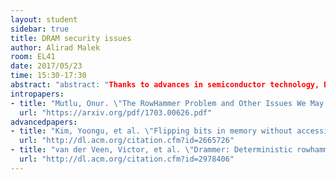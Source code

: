 ```yaml
---
layout: student
sidebar: true
title: DRAM security issues
author: Alirad Malek
room: EL41
date: 2017/05/23
time: 15:30-17:30
abstract: "abstract: "Thanks to advances in semiconductor technology, DRAM cells have scaled down to feature sizes of a few nanometers, bringing great opportunities and new challenges to the design of future memory systems. On the one hand, we can have higher memory capacity on the same silicon area, on the other hand shrinking size of transistors and capacitors increases variability and affects the reliability of DRAM chips. One of the fault models which is highly associated with technology scaling in DRAMs in disturbance errors. In 2014, an empirical study of off-the-shelf DRAMs revealed that by repeatedly accessing a row within DRAM, it is possible to force disturbance errors in significant numbers of cells. This phenomena which later became known as RowHammer problem, was initially perceived as a reliability issue. However, in a short while it became evident that the RowHammer effect could possibly be a major security vulnerability. Over the last couple of years, many researchers have proposed exploiting RowHammer, in order to gain kernel privilege on real systems, takeover a Virtual machine in shared environment or using a malicious mobile application to gain root access.  In this short survey, we will have an overview of RowHammer problem, how it could be exploited as a security vulnerability and what are the current counter-measures against it."
intropapers:
- title: "Mutlu, Onur. \"The RowHammer Problem and Other Issues We May Face as Memory Becomes Denser.\""
  url: "https://arxiv.org/pdf/1703.00626.pdf"
advancedpapers:
- title: "Kim, Yoongu, et al. \"Flipping bits in memory without accessing them: An experimental study of DRAM disturbance errors.\" ACM SIGARCH Computer Architecture News. Vol. 42. No. 3. IEEE Press, 2014"
  url: "http://dl.acm.org/citation.cfm?id=2665726"
- title: "van der Veen, Victor, et al. \"Drammer: Deterministic rowhammer attacks on mobile platforms.\" Proceedings of the 2016 ACM SIGSAC Conference on Computer and Communications Security. ACM, 2016"
  url: "http://dl.acm.org/citation.cfm?id=2978406"
---
```


